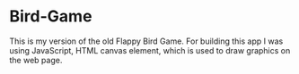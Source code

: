 # Bird-Game

This is my version of the old Flappy Bird Game.
For building this app I was using JavaScript, HTML canvas element, which is used to draw graphics on the web page.
